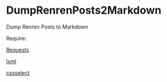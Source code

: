 DumpRenrenPosts2Markdown
========================

Dump Renren Posts to Markdown

Require:  

[Requests](http://docs.python-requests.org/en/latest/ "")  

[lxml](http://lxml.de/ "")

[cssselect](http://pythonhosted.org/cssselect/ "")
